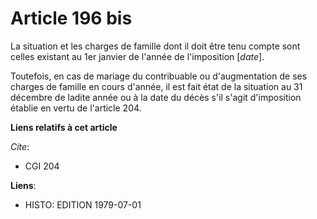 # Article 196 bis

La situation et les charges de famille dont il doit être tenu compte sont celles existant au 1er janvier de l'année de
l'imposition [*date*].

Toutefois, en cas de mariage du contribuable ou d'augmentation de ses charges de famille en cours d'année, il est fait état
de la situation au 31 décembre de ladite année ou à la date du décès s'il s'agit d'imposition établie en vertu de l'article
204.

**Liens relatifs à cet article**

_Cite_:

  - CGI 204

**Liens**:

  - HISTO: EDITION 1979-07-01
